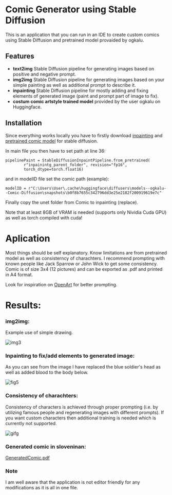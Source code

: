 # Comic Generator using Stable Diffusion 
This is an application that you can run in an IDE to create custom comics using Stable Diffusion and pretrained model provaided by ogkalu.

## Features
- __text2img__ Stable Diffusion pipeline for generating images based on positive and negative prompt.
- __img2img__ Stable Diffusion pipeline for generating images based on your simple painting as well as additional prompt to describe it.
- __inpainting__  Stable Diffusion pipeline for mostly adding and fixing elements of generated image (paint and prompt part of image to fix).
- __costum comic artstyle trained model__ provided by the user ogkalu on Huggingface.

## Installation

Since everything works locally you have to firstly download [inpainting](https://huggingface.co/runwayml/stable-diffusion-inpainting/tree/main) and [pretrained comic model](https://huggingface.co/ogkalu/Comic-Diffusion) for stable diffusion.

In main file you then have to set path at line 36: 

```
pipelinePaint = StableDiffusionInpaintPipeline.from_pretrained(
        r"inpainintg_parent_folder", revision="fp16",
        torch_dtype=torch.float16)
```


and in modelID file set the comic path (example): 

```
modelID = r"C:\Users\User\.cache\huggingface\diffusers\models--ogkalu--Comic-Diffusion\snapshots\b0f8b7655c342796dd3e25e2182f200919619e7c" 
```

Finally copy the unet folder from Comic to inpainting (replace). 

Note that at least 8GB of VRAM is needed (supports only Nividia Cuda GPU) as well as torch compiled with cuda! 

# Aplication

Most things should be self explanatory. Know limitations are from pretrained model as well as consisterncy of charachters. I recommend prompting with known people like Jack Sparrow or John Wick to get some consistency. Comic is of size 3x4 (12 pictures) and can be exported as .pdf and printed in A4 format.

Look for inspiration on [OpenArt](https://openart.ai/) for better prompting. 

# Results: 
### img2img:
Example use of simple drawing. 

![img3](https://user-images.githubusercontent.com/122792037/212675369-4e3ea7bc-d40e-40c1-b7f5-999a325b40c2.png)

### Inpainting to fix/add elements to generated image: 
As you can see from the image I have replaced the blue soldier's head as well as added blood to the body below. 

![fig5](https://user-images.githubusercontent.com/122792037/212675415-73d9874e-2696-42c9-9961-d87c11eb6d64.png)

### Consistency of charachters: 
Consistency of characters is achieved through proper prompting (i.e. by utilizing famous people and regenerating images with different prompts). If you want custom characters then additional training is needed which is currently not supported. 

![gifg](https://user-images.githubusercontent.com/122792037/212675451-5e00b1c9-8b44-4b82-b110-c212e82d4390.jpg)

### Generated comic in sloveninan: 
[GeneratedComic.pdf](https://github.com/Friday202/ComicGenerator/files/10425643/GeneratedComic.pdf)

### Note
I am well aware that the application is not editor friendly for any modifications as it is all in one file. 
